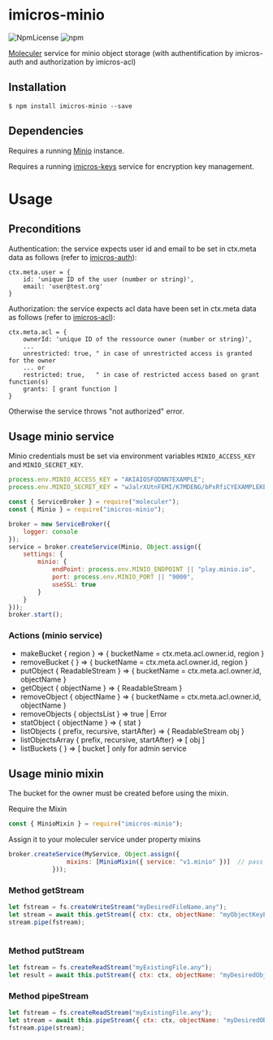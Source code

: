 # imicros-minio
![NpmLicense](https://img.shields.io/npm/l/imicros-minio.svg)
![npm](https://img.shields.io/npm/v/imicros-minio.svg)

[Moleculer](https://github.com/moleculerjs/moleculer) service for minio object storage (with authentification by imicros-auth and authorization by imicros-acl) 

## Installation
```
$ npm install imicros-minio --save
```
## Dependencies
Requires a running [Minio](https://min.io/) instance.

Requires a running [imicros-keys](https://github.com/al66/imicros-keys) service for encryption key management.

# Usage
## Preconditions
Authentication: the service expects user id and email to be set in ctx.meta data as follows (refer to [imicros-auth](https://github.com/al66/imicros-auth)):
```
ctx.meta.user = {
    id: 'unique ID of the user (number or string)',
    email: 'user@test.org'
}
```
Authorization: the service expects acl data have been set in ctx.meta data as follows (refer to [imicros-acl](https://github.com/al66/imicros-acl)):
```
ctx.meta.acl = {
    ownerId: 'unique ID of the ressource owner (number or string)',
    ... 
    unrestricted: true, " in case of unrestricted access is granted for the owner
    ... or
    restricted: true,   " in case of restricted access based on grant function(s) 
    grants: [ grant function ]
}
```
Otherwise the service throws "not authorized" error.

## Usage minio service
Minio credentials must be set via environment variables <code>MINIO_ACCESS_KEY</code> and <code>MINIO_SECRET_KEY</code>.
```js
process.env.MINIO_ACCESS_KEY = "AKIAIOSFODNN7EXAMPLE";
process.env.MINIO_SECRET_KEY = "wJalrXUtnFEMI/K7MDENG/bPxRfiCYEXAMPLEKEY";
```
```js
const { ServiceBroker } = require("moleculer");
const { Minio } = require("imicros-minio");

broker = new ServiceBroker({
    logger: console
});
service = broker.createService(Minio, Object.assign({ 
    settings: { 
        minio: {
            endPoint: process.env.MINIO_ENDPOINT || "play.minio.io",
            port: process.env.MINIO_PORT || "9000",
            useSSL: true
        }
    } 
}));
broker.start();

```
### Actions (minio service)
- makeBucket { region } => { bucketName = ctx.meta.acl.owner.id, region }
- removeBucket { } => { bucketName = ctx.meta.acl.owner.id, region }
- putObject { ReadableStream } => { bucketName = ctx.meta.acl.owner.id, objectName }
- getObject { objectName } => { ReadableStream }
- removeObject { objectName } => { bucketName = ctx.meta.acl.owner.id, objectName }
- removeObjects { objectsList } => true | Error
- statObject { objectName } => { stat }
- listObjects { prefix, recursive, startAfter} => { ReadableStream obj }
- listObjectsArray { prefix, recursive, startAfter} => [ obj ]
- listBuckets { } => [ bucket ]    only for admin service

## Usage minio mixin
The bucket for the owner must be created before using the mixin.

Require the Mixin
```js
const { MinioMixin } = require("imicros-minio");
```
Assign it to your moleculer service under property mixins
```js
broker.createService(MyService, Object.assign({ 
                mixins: [MinioMixin({ service: "v1.minio" })]  // pass the name of the running minio service
            }));
```
### Method getStream
```js 
let fstream = fs.createWriteStream("myDesiredFileName.any");
let stream = await this.getStream({ ctx: ctx, objectName: "myObjectKeyExistingInMinio" });
stream.pipe(fstream);
 
```
### Method putStream
```js 
let fstream = fs.createReadStream("myExistingFile.any");
let result = await this.putStream({ ctx: ctx, objectName: "myDesiredObjectKeyInMinio", stream: fstream });
```
### Method pipeStream
```js 
let fstream = fs.createReadStream("myExistingFile.any");
let stream = await this.pipeStream({ ctx: ctx, objectName: "myDesiredObjectKeyInMinio" });  // get writable stream
fstream.pipe(stream);
```